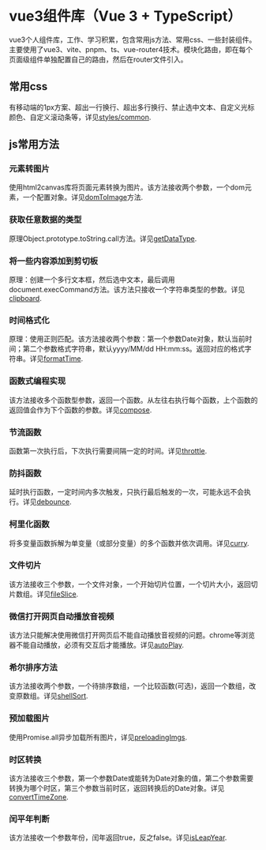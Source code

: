 # vue3组件库（Vue 3 + TypeScript）
vue3个人组件库，工作、学习积累，包含常用js方法、常用css、一些封装组件。  
主要使用了vue3、vite、pnpm、ts、vue-router4技术。模块化路由，即在每个页面级组件单独配置自己的路由，然后在router文件引入。

## 常用css
有移动端的1px方案、超出一行换行、超出多行换行、禁止选中文本、自定义光标颜色、自定义滚动条等，详见[styles/common](./src/styles/common.css).

## js常用方法
### 元素转图片
使用html2canvas库将页面元素转换为图片。该方法接收两个参数，一个dom元素，一个配置对象。详见[domToImage](./src/utils/domToImg.ts)方法.  
### 获取任意数据的类型
原理Object.prototype.toString.call方法。详见[getDataType](./src/utils/index.ts).  
### 将一些内容添加到剪切板
原理：创建一个多行文本框，然后选中文本，最后调用document.execCommand方法。该方法只接收一个字符串类型的参数。详见[clipboard](./src/utils/index.ts).  
### 时间格式化
原理：使用正则匹配。该方法接收两个参数：第一个参数Date对象，默认当前时间；第二个参数格式字符串，默认yyyy/MM/dd HH:mm:ss。返回对应的格式字符串。详见[formatTime](./src/utils/index.ts).  
### 函数式编程实现
该方法接收多个函数型参数，返回一个函数。从左往右执行每个函数，上个函数的返回值会作为下个函数的参数。详见[compose](./src/utils/index.ts).  
### 节流函数
函数第一次执行后，下次执行需要间隔一定的时间。详见[throttle](./src/utils/index.ts).  
### 防抖函数
延时执行函数，一定时间内多次触发，只执行最后触发的一次，可能永远不会执行。详见[debounce](./src/utils/index.ts).  
### 柯里化函数
将多变量函数拆解为单变量（或部分变量）的多个函数并依次调用。详见[curry](./src/utils/index.ts).  
### 文件切片
该方法接收三个参数，一个文件对象，一个开始切片位置，一个切片大小，返回切片数组。详见[fileSlice](./src/utils/index.ts).  
### 微信打开网页自动播放音视频
该方法只能解决使用微信打开网页后不能自动播放音视频的问题。chrome等浏览器不能自动播放，必须有交互后才能播放。详见[autoPlay](./src/utils/wxAutoPlay.ts).  
### 希尔排序方法
该方法接收两个参数，一个待排序数组，一个比较函数(可选)，返回一个数组，改变原数组。详见[shellSort](./src/utils/index.ts).  
### 预加载图片
使用Promise.all异步加载所有图片，详见[preloadingImgs](./src/utils/index.ts).  
### 时区转换
该方法接收三个参数，第一个参数Date或能转为Date对象的值，第二个参数需要转换为哪个时区，第三个参数当前时区，返回转换后的Date对象。详见[convertTimeZone](./src/utils/index.ts).  
### 闰平年判断
该方法接收一个参数年份，闰年返回true，反之false。详见[isLeapYear](./src/utils/index.ts).  

